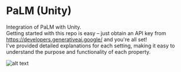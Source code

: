 # PaLM (Unity)
Integration of PaLM with Unity.<br/>
Getting started with this repo is easy – just obtain an API key from https://developers.generativeai.google/ and you're all set! <br/>
I've provided detailed explanations for each setting, making it easy to understand the purpose and functionality of each property.

![alt text](https://github.com/RayanYousef/PaLM-Unity-/blob/main/Misc/APIKey.jpg?raw=true)
